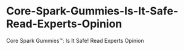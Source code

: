# Core-Spark-Gummies-Is-It-Safe-Read-Experts-Opinion
Core Spark Gummies™: Is It Safe! Read Experts Opinion
